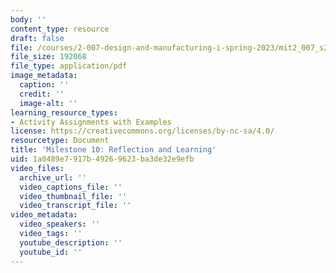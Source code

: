 ```yaml
---
body: ''
content_type: resource
draft: false
file: /courses/2-007-design-and-manufacturing-i-spring-2023/mit2_007_s23_ms10.pdf
file_size: 192068
file_type: application/pdf
image_metadata:
  caption: ''
  credit: ''
  image-alt: ''
learning_resource_types:
- Activity Assignments with Examples
license: https://creativecommons.org/licenses/by-nc-sa/4.0/
resourcetype: Document
title: 'Milestone 10: Reflection and Learning'
uid: 1a0489e7-917b-4926-9623-ba3de32e9efb
video_files:
  archive_url: ''
  video_captions_file: ''
  video_thumbnail_file: ''
  video_transcript_file: ''
video_metadata:
  video_speakers: ''
  video_tags: ''
  youtube_description: ''
  youtube_id: ''
---
```

